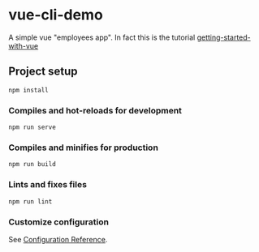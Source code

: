 # vue-cli-demo
A simple vue "employees app". In fact this is the tutorial [getting-started-with-vue](https://www.taniarascia.com/getting-started-with-vue/)

## Project setup
```
npm install
```

### Compiles and hot-reloads for development
```
npm run serve
```

### Compiles and minifies for production
```
npm run build
```

### Lints and fixes files
```
npm run lint
```

### Customize configuration
See [Configuration Reference](https://cli.vuejs.org/config/).
